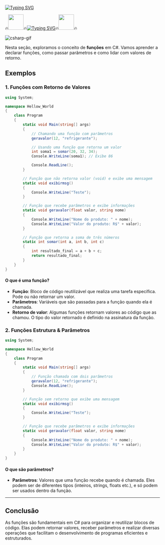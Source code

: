 [![Typing SVG](https://readme-typing-svg.herokuapp.com?font=Oswald&weight=500&size=30&pause=1000&color=007ACC&width=435&lines=Seja+Bem+Vindo;Bora+Aprender+C%23)](https://git.io/typing-svg)

🔥<img align="margin-right: 100px;" src="https://media1.tenor.com/m/JNzoGnuhWKkAAAAC/elmo-fire.gif" width="50" height="50">🔥[![Typing SVG](https://readme-typing-svg.herokuapp.com?font=Oswald&weight=500&size=30&pause=1000&color=007ACC&center=true&vCenter=true&width=435&lines=Funções+em+C%23)](https://git.io/typing-svg)🔥<img align="margin-left: 100px;" src="https://media1.tenor.com/m/JNzoGnuhWKkAAAAC/elmo-fire.gif" width="50" height="50">🔥

![csharp-gif](https://media1.tenor.com/m/cX92mi1p-NYAAAAd/coding-anime.gif)

Nesta seção, exploramos o conceito de **funções** em C#. Vamos aprender a declarar funções, como passar parâmetros e como lidar com valores de retorno.

## Exemplos

### 1. **Funções com Retorno de Valores**

```csharp
using System;

namespace Hellow_World
{
    class Program
    {
        static void Main(string[] args)
        {
            // Chamando uma função com parâmetros
            geravalor(12, "refrigerante");

            // Usando uma função que retorna um valor
            int soma1 = somar(20, 32, 34);
            Console.WriteLine(soma1); // Exibe 86

            Console.ReadLine();
        }

        // Função que não retorna valor (void) e exibe uma mensagem
        static void exibirmsg()
        {
            Console.WriteLine("Teste");
        }

        // Função que recebe parâmetros e exibe informações
        static void geravalor(float valor, string nome)
        {
            Console.WriteLine("Nome do produto: " + nome);
            Console.WriteLine("Valor do produto: R$" + valor);
        }

        // Função que retorna a soma de três números
        static int somar(int a, int b, int c)
        {
            int resultado_final = a + b + c;
            return resultado_final;
        }
    }
}
```

#### O que é uma função?
- **Função**: Bloco de código reutilizável que realiza uma tarefa específica. Pode ou não retornar um valor.
- **Parâmetros**: Variáveis que são passadas para a função quando ela é chamada.
- **Retorno de valor**: Algumas funções retornam valores ao código que as chamou. O tipo do valor retornado é definido na assinatura da função.

### 2. **Funções Estrutura & Parâmetros**

```csharp
using System;

namespace Hellow_World
{
    class Program
    {
        static void Main(string[] args)
        {
            // Função chamada com dois parâmetros
            geravalor(12, "refrigerante");
            Console.ReadLine();
        }

        // Função sem retorno que exibe uma mensagem
        static void exibirmsg()
        {
            Console.WriteLine("Teste");
        }

        // Função que recebe parâmetros e exibe informações
        static void geravalor(float valor, string nome)
        {
            Console.WriteLine("Nome do produto: " + nome);
            Console.WriteLine("Valor do produto: R$" + valor);
        }
    }
}
```

#### O que são parâmetros?
- **Parâmetros**: Valores que uma função recebe quando é chamada. Eles podem ser de diferentes tipos (inteiros, strings, floats etc.), e só podem ser usados dentro da função.

---

## Conclusão

As funções são fundamentais em C# para organizar e reutilizar blocos de código. Elas podem retornar valores, receber parâmetros e realizar diversas operações que facilitam o desenvolvimento de programas eficientes e estruturados.
